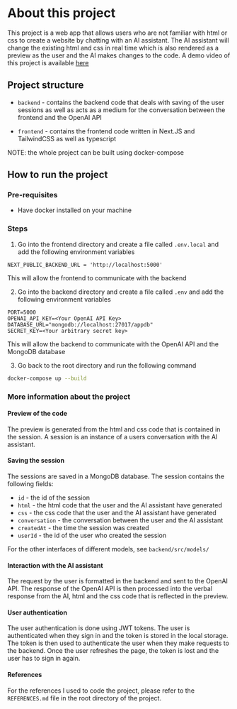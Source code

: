 # About this project

This project is a web app that allows users who are not familiar with html or css to create a website by chatting with an AI assistant. The AI assistant will change the existing html and css in real time which is also rendered as a preview as the user and the AI makes changes to the code. A demo video of this project is available [here](https://youtu.be/NvvZ0OytMM4)

## Project structure

- `backend` - contains the backend code that deals with saving of the user sessions as well as acts as a medium for the conversation between the frontend and the OpenAI API

- `frontend` - contains the frontend code written in Next.JS and TailwindCSS as well as typescript

NOTE: the whole project can be built using docker-compose

## How to run the project

### Pre-requisites

- Have docker installed on your machine

### Steps

1. Go into the frontend directory and create a file called `.env.local` and add the following environment variables

```env
NEXT_PUBLIC_BACKEND_URL = 'http://localhost:5000'
```

This will allow the frontend to communicate with the backend

2. Go into the backend directory and create a file called `.env` and add the following environment variables

```env
PORT=5000
OPENAI_API_KEY=<Your OpenAI API Key>
DATABASE_URL="mongodb://localhost:27017/appdb"
SECRET_KEY=<Your arbitrary secret key>
```

This will allow the backend to communicate with the OpenAI API and the MongoDB database

3. Go back to the root directory and run the following command

```bash
docker-compose up --build
```

### More information about the project

#### Preview of the code

The preview is generated from the html and css code that is contained in the session. A session is an instance of a users conversation with the AI assistant.

#### Saving the session

The sessions are saved in a MongoDB database. The session contains the following fields:

- `id` - the id of the session
- `html` - the html code that the user and the AI assistant have generated
- `css` - the css code that the user and the AI assistant have generated
- `conversation` - the conversation between the user and the AI assistant
- `createdAt` - the time the session was created
- `userId` - the id of the user who created the session

For the other interfaces of different models, see `backend/src/models/`

#### Interaction with the AI assistant

The request by the user is formatted in the backend and sent to the OpenAI API. The response of the OpenAI API is then processed into the verbal response from the AI, html and the css code that is reflected in the preview.

#### User authentication

The user authentication is done using JWT tokens. The user is authenticated when they sign in and the token is stored in the local storage. The token is then used to authenticate the user when they make requests to the backend. Once the user refreshes the page, the token is lost and the user has to sign in again.

#### References

For the references I used to code the project, please refer to the `REFERENCES.md` file in the root directory of the project.
